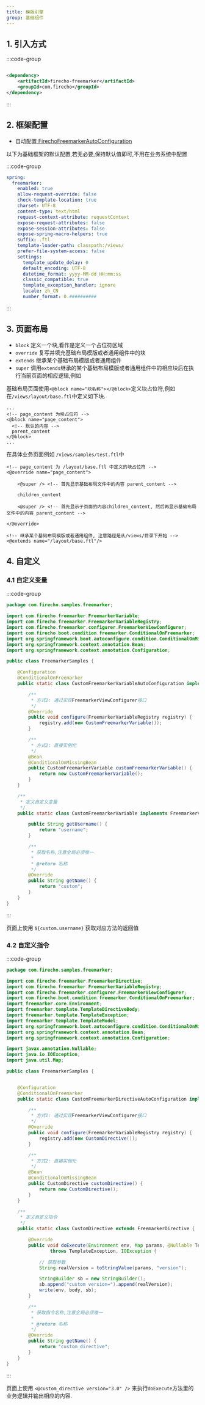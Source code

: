 ```yaml
---
title: 模版引擎 
group: 基础组件
---
```


## 1. 引入方式

:::code-group

```xml [pom.xml]

<dependency>
    <artifactId>firecho-freemarker</artifactId>
    <groupId>com.firecho</groupId>
</dependency>
```

:::

## 2. 框架配置

* 自动配置<a href="/api/references/firecho/latest/com/firecho/boot/autoconfigure/freemarker/FirechoFreemarkerAutoConfiguration.html" target="_blank">
FirechoFreemarkerAutoConfiguration</a>

以下为基础框架的默认配置,若无必要,保持默认值即可,不用在业务系统中配置

:::code-group

```yaml [Yaml]
spring:
  freemarker:
    enabled: true
    allow-request-override: false
    check-template-location: true
    charset: UTF-8
    content-type: text/html
    request-context-attribute: requestContext
    expose-request-attributes: false
    expose-session-attributes: false
    expose-spring-macro-helpers: true
    suffix: .ftl
    template-loader-path: classpath:/views/
    prefer-file-system-access: false
    settings:
      template_update_delay: 0
      default_encoding: UTF-8
      datetime_format: yyyy-MM-dd HH:mm:ss
      classic_compatible: true
      template_exception_handler: ignore
      locale: zh_CN
      number_format: 0.##########
```

:::

## 3. 页面布局

* `block` 定义一个块,看作是定义一个占位符区域
* `override` 复写并填充基础布局模版或者通用组件中的块
* `extends` 继承某个基础布局模版或者通用组件
* `super` 调用`extends`继承的某个基础布局模版或者通用组件中的相应块后在执行当前页面的相应逻辑,例如

基础布局页面使用`<@block name="块名称"></@block>`定义块占位符,例如在`/views/layout/base.ftl`中定义如下块.

```text
...
<!-- page_content 为块占位符 -->
<@block name="page_content">
  <!-- 默认的内容 -->
  parent_content 
</@block>
...
```

在具体业务页面例如 `/views/samples/test.ftl`中

```text
<!-- page_content 为 /layout/base.ftl 中定义的块占位符 -->
<@override name="page_content">

    <@super /> <!-- 首先显示基础布局文件中的内容 parent_content -->
    
    children_content
    
    <@super /> <!-- 首先显示子页面的内容children_content, 然后再显示基础布局文件中的内容 parent_content -->

</@override>

<!-- 继承某个基础布局模版或者通用组件, 注意路径是从/views/目录下开始 -->
<@extends name="/layout/base.ftl"/>
```

## 4. 自定义

### 4.1 自定义变量

:::code-group

```java
package com.firecho.samples.freemarker;

import com.firecho.freemarker.FreemarkerVariable;
import com.firecho.freemarker.FreemarkerVariableRegistry;
import com.firecho.freemarker.configurer.FreemarkerViewConfigurer;
import com.firecho.boot.condition.freemarker.ConditionalOnFreemarker;
import org.springframework.boot.autoconfigure.condition.ConditionalOnMissingBean;
import org.springframework.context.annotation.Bean;
import org.springframework.context.annotation.Configuration;

public class FreemarkerSamples {

    @Configuration
    @ConditionalOnFreemarker
    public static class CustomFreemarkerVariableAutoConfiguration implements FreemarkerViewConfigurer {

        /**
         * 方式1: 通过实现FreemarkerViewConfigurer接口
         */
        @Override
        public void configure(FreemarkerVariableRegistry registry) {
            registry.add(new CustomFreemarkerVariable());
        }

        /**
         * 方式2: 直接实例化
         */
        @Bean
        @ConditionalOnMissingBean
        public CustomFreemarkerVariable customFreemarkerVariable() {
            return new CustomFreemarkerVariable();
        }
    }

    /**
     * 定义自定义变量
     */
    public static class CustomFreemarkerVariable implements FreemarkerVariable {

        public String getUsername() {
            return "username";
        }

        /**
         * 获取名称,注意全局必须唯一
         *
         * @return 名称
         */
        @Override
        public String getName() {
            return "custom";
        }
    }
}
```
:::

页面上使用 `${custom.username}` 获取对应方法的返回值

### 4.2 自定义指令

:::code-group

```java
package com.firecho.samples.freemarker;

import com.firecho.freemarker.FreemarkerDirective;
import com.firecho.freemarker.FreemarkerVariableRegistry;
import com.firecho.freemarker.configurer.FreemarkerViewConfigurer;
import com.firecho.boot.condition.freemarker.ConditionalOnFreemarker;
import freemarker.core.Environment;
import freemarker.template.TemplateDirectiveBody;
import freemarker.template.TemplateException;
import freemarker.template.TemplateModel;
import org.springframework.boot.autoconfigure.condition.ConditionalOnMissingBean;
import org.springframework.context.annotation.Bean;
import org.springframework.context.annotation.Configuration;

import javax.annotation.Nullable;
import java.io.IOException;
import java.util.Map;

public class FreemarkerSamples {


    @Configuration
    @ConditionalOnFreemarker
    public static class CustomFreemarkerDirectiveAutoConfiguration implements FreemarkerViewConfigurer {

        /**
         * 方式1: 通过实现FreemarkerViewConfigurer接口
         */
        @Override
        public void configure(FreemarkerVariableRegistry registry) {
            registry.add(new CustomDirective());
        }

        /**
         * 方式2: 直接实例化
         */
        @Bean
        @ConditionalOnMissingBean
        public CustomDirective customDirective() {
            return new CustomDirective();
        }
    }

    /**
     * 定义自定义指令
     */
    public static class CustomDirective extends FreemarkerDirective {

        @Override
        public void doExecute(Environment env, Map params, @Nullable TemplateModel[] loopVars, @Nullable TemplateDirectiveBody body)
                throws TemplateException, IOException {

            // 获取参数
            String realVersion = toStringValue(params, "version");

            StringBuilder sb = new StringBuilder();
            sb.append("custom version=").append(realVersion);
            write(env, body, sb);
        }

        /**
         * 获取指令名称,注意全局必须唯一
         *
         * @return 名称
         */
        @Override
        public String getName() {
            return "custom_directive";
        }
    }
}
```
:::

页面上使用 `<@custom_directive version="3.0" />` 来执行`doExecute`方法里的业务逻辑并输出相应的内容.